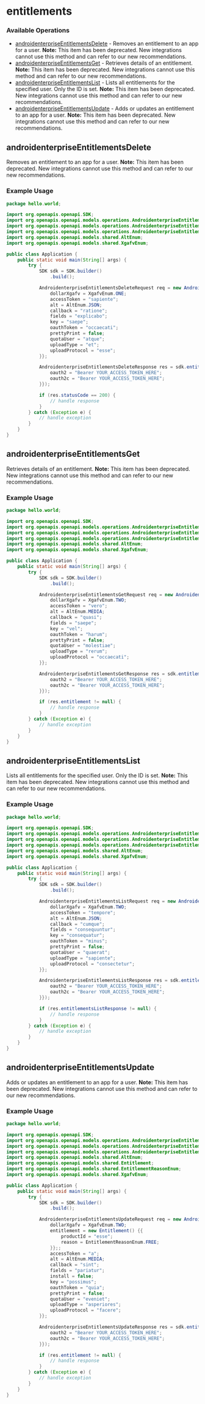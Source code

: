 # entitlements

### Available Operations

* [androidenterpriseEntitlementsDelete](#androidenterpriseentitlementsdelete) - Removes an entitlement to an app for a user. **Note:** This item has been deprecated. New integrations cannot use this method and can refer to our new recommendations.
* [androidenterpriseEntitlementsGet](#androidenterpriseentitlementsget) - Retrieves details of an entitlement. **Note:** This item has been deprecated. New integrations cannot use this method and can refer to our new recommendations.
* [androidenterpriseEntitlementsList](#androidenterpriseentitlementslist) - Lists all entitlements for the specified user. Only the ID is set. **Note:** This item has been deprecated. New integrations cannot use this method and can refer to our new recommendations.
* [androidenterpriseEntitlementsUpdate](#androidenterpriseentitlementsupdate) - Adds or updates an entitlement to an app for a user. **Note:** This item has been deprecated. New integrations cannot use this method and can refer to our new recommendations.

## androidenterpriseEntitlementsDelete

Removes an entitlement to an app for a user. **Note:** This item has been deprecated. New integrations cannot use this method and can refer to our new recommendations.

### Example Usage

```java
package hello.world;

import org.openapis.openapi.SDK;
import org.openapis.openapi.models.operations.AndroidenterpriseEntitlementsDeleteRequest;
import org.openapis.openapi.models.operations.AndroidenterpriseEntitlementsDeleteResponse;
import org.openapis.openapi.models.operations.AndroidenterpriseEntitlementsDeleteSecurity;
import org.openapis.openapi.models.shared.AltEnum;
import org.openapis.openapi.models.shared.XgafvEnum;

public class Application {
    public static void main(String[] args) {
        try {
            SDK sdk = SDK.builder()
                .build();

            AndroidenterpriseEntitlementsDeleteRequest req = new AndroidenterpriseEntitlementsDeleteRequest("explicabo", "minima", "nisi") {{
                dollarXgafv = XgafvEnum.ONE;
                accessToken = "sapiente";
                alt = AltEnum.JSON;
                callback = "ratione";
                fields = "explicabo";
                key = "saepe";
                oauthToken = "occaecati";
                prettyPrint = false;
                quotaUser = "atque";
                uploadType = "et";
                uploadProtocol = "esse";
            }};            

            AndroidenterpriseEntitlementsDeleteResponse res = sdk.entitlements.androidenterpriseEntitlementsDelete(req, new AndroidenterpriseEntitlementsDeleteSecurity("eveniet", "accusamus") {{
                oauth2 = "Bearer YOUR_ACCESS_TOKEN_HERE";
                oauth2c = "Bearer YOUR_ACCESS_TOKEN_HERE";
            }});

            if (res.statusCode == 200) {
                // handle response
            }
        } catch (Exception e) {
            // handle exception
        }
    }
}
```

## androidenterpriseEntitlementsGet

Retrieves details of an entitlement. **Note:** This item has been deprecated. New integrations cannot use this method and can refer to our new recommendations.

### Example Usage

```java
package hello.world;

import org.openapis.openapi.SDK;
import org.openapis.openapi.models.operations.AndroidenterpriseEntitlementsGetRequest;
import org.openapis.openapi.models.operations.AndroidenterpriseEntitlementsGetResponse;
import org.openapis.openapi.models.operations.AndroidenterpriseEntitlementsGetSecurity;
import org.openapis.openapi.models.shared.AltEnum;
import org.openapis.openapi.models.shared.XgafvEnum;

public class Application {
    public static void main(String[] args) {
        try {
            SDK sdk = SDK.builder()
                .build();

            AndroidenterpriseEntitlementsGetRequest req = new AndroidenterpriseEntitlementsGetRequest("veritatis", "esse", "quod") {{
                dollarXgafv = XgafvEnum.TWO;
                accessToken = "vero";
                alt = AltEnum.MEDIA;
                callback = "quasi";
                fields = "saepe";
                key = "vel";
                oauthToken = "harum";
                prettyPrint = false;
                quotaUser = "molestiae";
                uploadType = "rerum";
                uploadProtocol = "occaecati";
            }};            

            AndroidenterpriseEntitlementsGetResponse res = sdk.entitlements.androidenterpriseEntitlementsGet(req, new AndroidenterpriseEntitlementsGetSecurity("minima", "distinctio") {{
                oauth2 = "Bearer YOUR_ACCESS_TOKEN_HERE";
                oauth2c = "Bearer YOUR_ACCESS_TOKEN_HERE";
            }});

            if (res.entitlement != null) {
                // handle response
            }
        } catch (Exception e) {
            // handle exception
        }
    }
}
```

## androidenterpriseEntitlementsList

Lists all entitlements for the specified user. Only the ID is set. **Note:** This item has been deprecated. New integrations cannot use this method and can refer to our new recommendations.

### Example Usage

```java
package hello.world;

import org.openapis.openapi.SDK;
import org.openapis.openapi.models.operations.AndroidenterpriseEntitlementsListRequest;
import org.openapis.openapi.models.operations.AndroidenterpriseEntitlementsListResponse;
import org.openapis.openapi.models.operations.AndroidenterpriseEntitlementsListSecurity;
import org.openapis.openapi.models.shared.AltEnum;
import org.openapis.openapi.models.shared.XgafvEnum;

public class Application {
    public static void main(String[] args) {
        try {
            SDK sdk = SDK.builder()
                .build();

            AndroidenterpriseEntitlementsListRequest req = new AndroidenterpriseEntitlementsListRequest("eligendi", "sit") {{
                dollarXgafv = XgafvEnum.TWO;
                accessToken = "tempore";
                alt = AltEnum.JSON;
                callback = "cumque";
                fields = "consequuntur";
                key = "consequatur";
                oauthToken = "minus";
                prettyPrint = false;
                quotaUser = "quaerat";
                uploadType = "sapiente";
                uploadProtocol = "consectetur";
            }};            

            AndroidenterpriseEntitlementsListResponse res = sdk.entitlements.androidenterpriseEntitlementsList(req, new AndroidenterpriseEntitlementsListSecurity("esse", "blanditiis") {{
                oauth2 = "Bearer YOUR_ACCESS_TOKEN_HERE";
                oauth2c = "Bearer YOUR_ACCESS_TOKEN_HERE";
            }});

            if (res.entitlementsListResponse != null) {
                // handle response
            }
        } catch (Exception e) {
            // handle exception
        }
    }
}
```

## androidenterpriseEntitlementsUpdate

Adds or updates an entitlement to an app for a user. **Note:** This item has been deprecated. New integrations cannot use this method and can refer to our new recommendations.

### Example Usage

```java
package hello.world;

import org.openapis.openapi.SDK;
import org.openapis.openapi.models.operations.AndroidenterpriseEntitlementsUpdateRequest;
import org.openapis.openapi.models.operations.AndroidenterpriseEntitlementsUpdateResponse;
import org.openapis.openapi.models.operations.AndroidenterpriseEntitlementsUpdateSecurity;
import org.openapis.openapi.models.shared.AltEnum;
import org.openapis.openapi.models.shared.Entitlement;
import org.openapis.openapi.models.shared.EntitlementReasonEnum;
import org.openapis.openapi.models.shared.XgafvEnum;

public class Application {
    public static void main(String[] args) {
        try {
            SDK sdk = SDK.builder()
                .build();

            AndroidenterpriseEntitlementsUpdateRequest req = new AndroidenterpriseEntitlementsUpdateRequest("provident", "a", "nulla") {{
                dollarXgafv = XgafvEnum.TWO;
                entitlement = new Entitlement() {{
                    productId = "esse";
                    reason = EntitlementReasonEnum.FREE;
                }};;
                accessToken = "a";
                alt = AltEnum.MEDIA;
                callback = "sint";
                fields = "pariatur";
                install = false;
                key = "possimus";
                oauthToken = "quia";
                prettyPrint = false;
                quotaUser = "eveniet";
                uploadType = "asperiores";
                uploadProtocol = "facere";
            }};            

            AndroidenterpriseEntitlementsUpdateResponse res = sdk.entitlements.androidenterpriseEntitlementsUpdate(req, new AndroidenterpriseEntitlementsUpdateSecurity("veritatis", "consequuntur") {{
                oauth2 = "Bearer YOUR_ACCESS_TOKEN_HERE";
                oauth2c = "Bearer YOUR_ACCESS_TOKEN_HERE";
            }});

            if (res.entitlement != null) {
                // handle response
            }
        } catch (Exception e) {
            // handle exception
        }
    }
}
```
